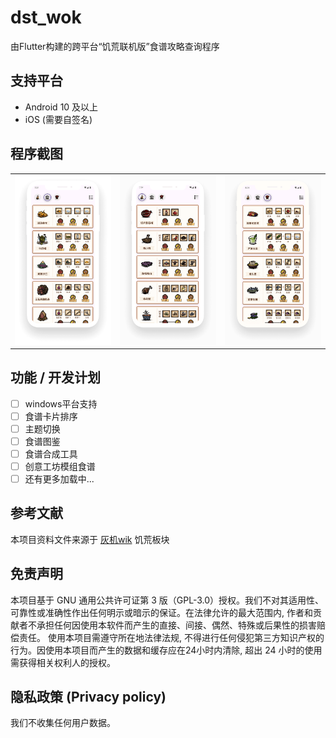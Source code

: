 # dst_wok

由Flutter构建的跨平台“饥荒联机版”食谱攻略查询程序

## 支持平台
- Android 10 及以上
- iOS (需要自签名)

## 程序截图
<table>
  <tr>
    <td><img alt="" src="static/screenshot/img_1.png"></td>
    <td><img alt="" src="static/screenshot/img_2.png"></td>
    <td><img alt="" src="static/screenshot/img_3.png"></td>
  <tr>
</table>

## 功能 / 开发计划

- [ ] windows平台支持
- [ ] 食谱卡片排序
- [ ] 主题切换
- [ ] 食谱图鉴
- [ ] 食谱合成工具
- [ ] 创意工坊模组食谱
- [ ] 还有更多加载中...

## 参考文献

本项目资料文件来源于 [灰机wik](https://dontstarve.huijiwiki.com/wiki/) 饥荒板块

## 免责声明

本项目基于 GNU 通用公共许可证第 3 版（GPL-3.0）授权。我们不对其适用性、可靠性或准确性作出任何明示或暗示的保证。在法律允许的最大范围内, 作者和贡献者不承担任何因使用本软件而产生的直接、间接、偶然、特殊或后果性的损害赔偿责任。
使用本项目需遵守所在地法律法规, 不得进行任何侵犯第三方知识产权的行为。因使用本项目而产生的数据和缓存应在24小时内清除, 超出 24 小时的使用需获得相关权利人的授权。

## 隐私政策 (Privacy policy)

我们不收集任何用户数据。